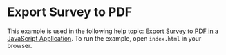 # Export Survey to PDF

This example is used in the following help topic: [Export Survey to PDF in a JavaScript Application](https://surveyjs.io/pdf-generator/documentation/get-started-vanillajs). To run the example, open `index.html` in your browser.